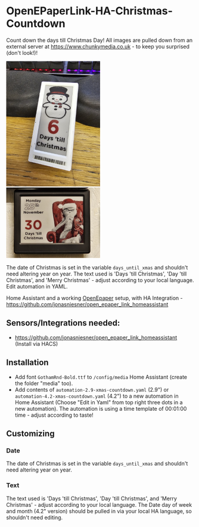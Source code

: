 # OpenEPaperLink-HA-Christmas-Countdown
Count down the days till Christmas Day! All images are pulled down from an external server at https://www.chunkymedia.co.uk - to keep you surprised (don't look!)!  

<img src="20231219_091339_resized.jpg" width="50%" alt="Epaper Tag using the Christmas Countdown!">

<img src="20241125_155254_resized.jpg" width="50%" alt="Epaper Tag using the Christmas Countdown - 4.2 version!">


The date of Christmas is set in the variable `days_until_xmas` and shouldn't need altering year on year. 
The text used is 'Days 'till Christmas', 'Day 'till Christmas', and 'Merry Christmas' - adjust according to your local language. Edit automation in YAML.

Home Assistant and a working [OpenEpaper](https://openepaperlink.de/) setup, with HA Integration - https://github.com/jonasniesner/open_epaper_link_homeassistant

## Sensors/Integrations needed:

* https://github.com/jonasniesner/open_epaper_link_homeassistant (Install via HACS)

## Installation
* Add font `GothamRnd-Bold.ttf` to `/config/media` Home Assistant (create the folder "media" too).
* Add contents of `automation-2.9-xmas-countdown.yaml` (2.9") or `automation-4.2-xmas-countdown.yaml` (4.2") to a new automation in Home Assistant (Choose "Edit in Yaml" from top right three dots in a new automation). The automation is using a time template of 00:01:00 time - adjust according to taste!

## Customizing
### Date
The date of Christmas is set in the variable `days_until_xmas` and shouldn't need altering year on year. 

### Text
The text used is 'Days 'till Christmas', 'Day 'till Christmas', and 'Merry Christmas' - adjust according to your local language. The Date day of week and month (4.2" version) should be pulled in via your local HA language, so shouldn't need editing.
